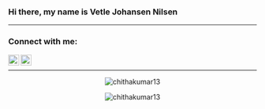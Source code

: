 ### Hi there, my name is Vetle Johansen Nilsen

---

### Connect with me:

[<img align="left" alt="codeSTACKr | LinkedIn" width="22px" src="https://cdn.jsdelivr.net/npm/simple-icons@v3/icons/linkedin.svg" />][linkedin]
[<img align="left" alt="codeSTACKr | Instagram" width="22px" src="https://cdn.jsdelivr.net/npm/simple-icons@v3/icons/instagram.svg" />][instagram]

<br />

---

<p align="center"><img align="center" src="https://github-readme-stats.vercel.app/api?username=vetlenilsenn&show_icons=true&theme=tokyonight" alt="chithakumar13" /></p>

<p align="center"><img align="center" src="https://github-readme-stats.vercel.app/api/top-langs/?username=anuraghazra&theme=tokyonight" alt="chithakumar13" /></p>


[linkedin]: https://www.linkedin.com/in/vetle-nilsen-7979711a7/
[instagram]: https://instagram.com/vetlenilsenn

